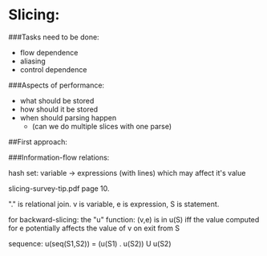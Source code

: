 # Slicing:

###Tasks need to be done:
 - flow dependence
 - aliasing
 - control dependence

###Aspects of performance:
 - what should be stored
 - how should it be stored
 - when should parsing happen
    - (can we do multiple slices with one parse)

##First approach:

###Information-flow relations:

hash set:
variable -> expressions (with lines) which may affect it's value

slicing-survey-tip.pdf page 10.

"." is relational join.
v is variable, e is expression, S is statement.

for backward-slicing:
the "u" function:
(v,e) is in u(S) iff 
the value computed for e potentially affects 
the value of v on exit from S

sequence:
u(seq(S1,S2)) = (u(S1) . u(S2)) U u(S2)

